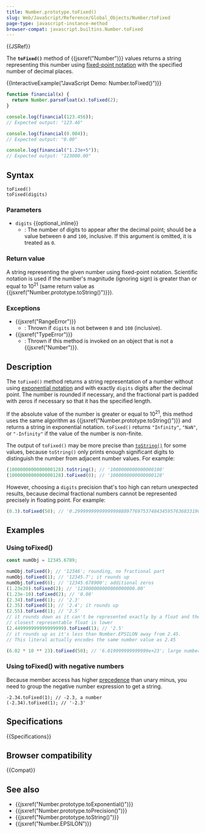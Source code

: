 ```yaml
---
title: Number.prototype.toFixed()
slug: Web/JavaScript/Reference/Global_Objects/Number/toFixed
page-type: javascript-instance-method
browser-compat: javascript.builtins.Number.toFixed
---
```


{{JSRef}}

The **`toFixed()`** method of {{jsxref("Number")}} values returns a string representing this number using [fixed-point notation](https://en.wikipedia.org/wiki/Fixed-point_arithmetic) with the specified number of decimal places.

{{InteractiveExample("JavaScript Demo: Number.toFixed()")}}

```js interactive-example
function financial(x) {
  return Number.parseFloat(x).toFixed(2);
}

console.log(financial(123.456));
// Expected output: "123.46"

console.log(financial(0.004));
// Expected output: "0.00"

console.log(financial("1.23e+5"));
// Expected output: "123000.00"
```

## Syntax

```js-nolint
toFixed()
toFixed(digits)
```

### Parameters

- `digits` {{optional_inline}}
  - : The number of digits to appear after the decimal point; should be a value between `0` and `100`, inclusive. If this argument is omitted, it is treated as `0`.

### Return value

A string representing the given number using fixed-point notation. Scientific notation is used if the number's magnitude (ignoring sign) is greater than or equal to 10<sup>21</sup> (same return value as {{jsxref("Number.prototype.toString()")}}).

### Exceptions

- {{jsxref("RangeError")}}
  - : Thrown if `digits` is not between `0` and `100` (inclusive).
- {{jsxref("TypeError")}}
  - : Thrown if this method is invoked on an object that is not a {{jsxref("Number")}}.

## Description

The `toFixed()` method returns a string representation of a number without using [exponential notation](/en-US/docs/Web/JavaScript/Reference/Global_Objects/Number/toExponential) and with exactly `digits` digits after the decimal point. The number is rounded if necessary, and the fractional part is padded with zeros if necessary so that it has the specified length.

If the absolute value of the number is greater or equal to 10<sup>21</sup>, this method uses the same algorithm as {{jsxref("Number.prototype.toString()")}} and returns a string in exponential notation. `toFixed()` returns `"Infinity"`, `"NaN"`, or `"-Infinity"` if the value of the number is non-finite.

The output of `toFixed()` may be more precise than [`toString()`](/en-US/docs/Web/JavaScript/Reference/Global_Objects/Number/toString) for some values, because `toString()` only prints enough significant digits to distinguish the number from adjacent number values. For example:

```js
(1000000000000000128).toString(); // '1000000000000000100'
(1000000000000000128).toFixed(0); // '1000000000000000128'
```

However, choosing a `digits` precision that's too high can return unexpected results, because decimal fractional numbers cannot be represented precisely in floating point. For example:

```js
(0.3).toFixed(50); // '0.29999999999999998889776975374843459576368331909180'
```

## Examples

### Using toFixed()

```js
const numObj = 12345.6789;

numObj.toFixed(); // '12346'; rounding, no fractional part
numObj.toFixed(1); // '12345.7'; it rounds up
numObj.toFixed(6); // '12345.678900'; additional zeros
(1.23e20).toFixed(2); // '123000000000000000000.00'
(1.23e-10).toFixed(2); // '0.00'
(2.34).toFixed(1); // '2.3'
(2.35).toFixed(1); // '2.4'; it rounds up
(2.55).toFixed(1); // '2.5'
// it rounds down as it can't be represented exactly by a float and the
// closest representable float is lower
(2.449999999999999999).toFixed(1); // '2.5'
// it rounds up as it's less than Number.EPSILON away from 2.45.
// This literal actually encodes the same number value as 2.45

(6.02 * 10 ** 23).toFixed(50); // '6.019999999999999e+23'; large numbers still use exponential notation
```

### Using toFixed() with negative numbers

Because member access has higher [precedence](/en-US/docs/Web/JavaScript/Reference/Operators/Operator_precedence) than unary minus, you need to group the negative number expression to get a string.

```js-nolint
-2.34.toFixed(1); // -2.3, a number
(-2.34).toFixed(1); // '-2.3'
```

## Specifications

{{Specifications}}

## Browser compatibility

{{Compat}}

## See also

- {{jsxref("Number.prototype.toExponential()")}}
- {{jsxref("Number.prototype.toPrecision()")}}
- {{jsxref("Number.prototype.toString()")}}
- {{jsxref("Number.EPSILON")}}

